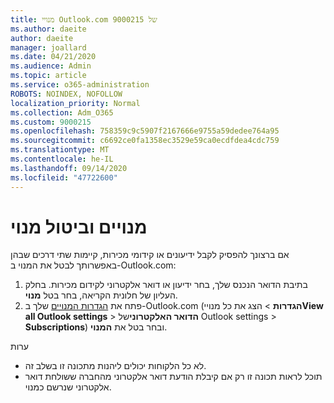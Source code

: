 ```yaml
---
title: מנויי Outlook.com של 9000215
ms.author: daeite
author: daeite
manager: joallard
ms.date: 04/21/2020
ms.audience: Admin
ms.topic: article
ms.service: o365-administration
ROBOTS: NOINDEX, NOFOLLOW
localization_priority: Normal
ms.collection: Adm_O365
ms.custom: 9000215
ms.openlocfilehash: 758359c9c5907f2167666e9755a59dedee764a95
ms.sourcegitcommit: c6692ce0fa1358ec3529e59ca0ecdfdea4cdc759
ms.translationtype: MT
ms.contentlocale: he-IL
ms.lasthandoff: 09/14/2020
ms.locfileid: "47722600"
---
```

# <a name="subscriptions-and-unsubscribing"></a>מנויים וביטול מנוי

אם ברצונך להפסיק לקבל ידיעונים או קידומי מכירות, קיימות שתי דרכים שבהן באפשרותך לבטל את המנוי ב-Outlook.com:

1. בתיבת הדואר הנכנס שלך, בחר ידיעון או דואר אלקטרוני לקידום מכירות. בחלק העליון של חלונית הקריאה, בחר בטל **מנוי**.
2. פתח את [הגדרות המנויים](https://outlook.live.com/mail/options/mail/brandsSubscriptions) שלך ב-Outlook.com (**הגדרות**  >  הצג את כל מנויי**View all Outlook settings**  >  **הדואר האלקטרוני**של Outlook settings  >  **Subscriptions**) ובחר בטל את **המנוי**.

ערות

- לא כל הלקוחות יכולים ליהנות מתכונה זו בשלב זה.
- תוכל לראות תכונה זו רק אם קיבלת הודעת דואר אלקטרוני מהחברה ששולחת דואר אלקטרוני שנרשם כמנוי.
